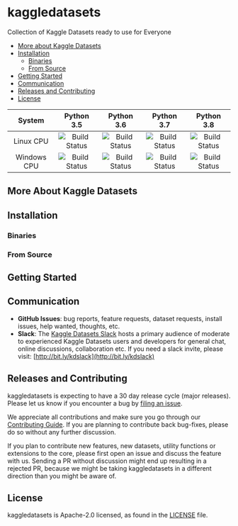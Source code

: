 # kaggledatasets

Collection of Kaggle Datasets ready to use for Everyone

- [More about Kaggle Datasets](#more-about-kaggle-datasets)
- [Installation](#installation)
  - [Binaries](#binaries)
  - [From Source](#from-source)
- [Getting Started](#getting-started)
- [Communication](#communication)
- [Releases and Contributing](#releases-and-contributing)
- [License](#license)

|    System   |                                  Python 3.5                                  |                                  Python 3.6                                  |                                  Python 3.7                                  |                                  Python 3.8                                  |
|:-----------:|:----------------------------------------------------------------------------:|:----------------------------------------------------------------------------:|:----------------------------------------------------------------------------:|:----------------------------------------------------------------------------:|
|  Linux CPU  | ![Build Status](https://img.shields.io/travis/kaggledatasets/kaggledatasets) | ![Build Status](https://img.shields.io/travis/kaggledatasets/kaggledatasets) | ![Build Status](https://img.shields.io/travis/kaggledatasets/kaggledatasets) | ![Build Status](https://img.shields.io/travis/kaggledatasets/kaggledatasets) |
| Windows CPU | ![Build Status](https://img.shields.io/travis/kaggledatasets/kaggledatasets) | ![Build Status](https://img.shields.io/travis/kaggledatasets/kaggledatasets) | ![Build Status](https://img.shields.io/travis/kaggledatasets/kaggledatasets) | ![Build Status](https://img.shields.io/travis/kaggledatasets/kaggledatasets) |

## More About Kaggle Datasets

## Installation

### Binaries

### From Source

## Getting Started

## Communication

* **GitHub Issues**: bug reports, feature requests, dataset requests, install issues, help wanted, thoughts, etc.
* **Slack**: The [Kaggle Datasets Slack](https://kaggledatasets.slack.com/) hosts a primary audience of moderate to experienced Kaggle Datasets users and developers for general chat, online discussions, collaboration etc. If you need a slack invite, please visit: [http://bit.ly/kdslack](http://bit.ly/kdslack)

## Releases and Contributing

kaggledatasets is expecting to have a 30 day release cycle (major releases). Please let us know if you encounter a bug by [filing an issue](https://github.com/kaggledatasets/kaggledatasets/issues).  

We appreciate all contributions and make sure you go through our [Contributing Guide](CONTRIBUTING.md). If you are planning to contribute back bug-fixes, please do so without any further discussion.  

If you plan to contribute new features, new datasets, utility functions or extensions to the core, please first open an issue and discuss the feature with us.
Sending a PR without discussion might end up resulting in a rejected PR, because we might be taking kaggledatasets in a different direction than you might be aware of.

## License

kaggledatasets is Apache-2.0 licensed, as found in the [LICENSE](LICENSE) file.